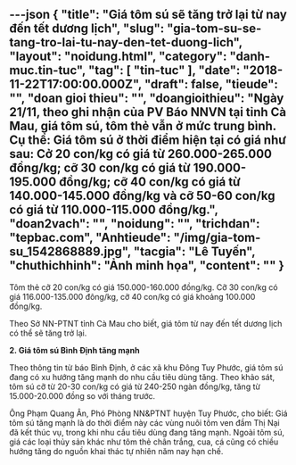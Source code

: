 ---json
{
    "title": "Giá tôm sú sẽ tăng trở lại từ nay đến tết dương lịch",
    "slug": "gia-tom-su-se-tang-tro-lai-tu-nay-den-tet-duong-lich",
    "layout": "noidung.html",
    "category": "danh-muc.tin-tuc",
    "tag": [
        "tin-tuc"
    ],
    "date": "2018-11-22T17:00:00.000Z",
    "draft": false,
    "tieude": "",
    "doan gioi thieu": "",
    "doangioithieu": "Ngày 21/11, theo ghi nhận của PV Báo NNVN tại tỉnh Cà Mau, giá tôm sú, tôm thẻ vẫn ở mức trung bình.  Cụ thể: Giá tôm sú ở thời điểm hiện tại có giá như sau: Cở 20 con/kg có giá từ 260.000-265.000 đồng/kg; cỡ 30 con/kg có giá từ 190.000-195.000 đồng/kg; cỡ 40 con/kg có giá từ 140.000-145.000 đồng/kg và cỡ 50-60 con/kg có giá từ 110.000-115.000 đồng/kg.",
    "doan2vach": "",
    "noidung": "",
    "trichdan": "tepbac.com",
    "Anhtieude": "/img/gia-tom-su_1542868889.jpg",
    "tacgia": "Lê Tuyến",
    "chuthichhinh": "Ảnh minh họa",
    "__content__": ""
}
---
<p>T&ocirc;m thẻ cỡ 20 con/kg c&oacute; gi&aacute; 150.000-160.000 đồng/kg. Cỡ 30 con/kg c&oacute; gi&aacute; 116.000-135.000 đ&ocirc;ng/kg, cỡ 40 con/kg c&oacute; gi&aacute; khoảng 100.000 đồng/kg.</p>

<p>Theo Sở NN-PTNT tỉnh C&agrave; Mau cho biết, gi&aacute; t&ocirc;m từ nay đến tết dương lịch c&oacute; thể sẽ tăng trở lại.</p>

<p><strong>2.&nbsp;Gi&aacute; t&ocirc;m s&uacute; B&igrave;nh Định tăng mạnh</strong></p>

<p>Theo th&ocirc;ng tin từ b&aacute;o B&igrave;nh Định, ở c&aacute;c x&atilde; khu Đ&ocirc;ng Tuy Phước, gi&aacute; t&ocirc;m s&uacute; đang c&oacute; xu hướng tăng mạnh do nhu cầu ti&ecirc;u d&ugrave;ng tăng. Theo khảo s&aacute;t, t&ocirc;m s&uacute; cỡ từ 20-30 con/kg c&oacute; gi&aacute; từ 240-250 ng&agrave;n đồng/kg, tăng từ 15.000-20.000 đồng so với th&aacute;ng trước.</p>

<p>&Ocirc;ng Phạm Quang &Acirc;n, Ph&oacute; Ph&ograve;ng NN&amp;PTNT huyện Tuy Phước, cho biết: Gi&aacute; t&ocirc;m s&uacute; tăng mạnh l&agrave; do thời điểm n&agrave;y c&aacute;c v&ugrave;ng nu&ocirc;i t&ocirc;m ven đầm Thị Nại đ&atilde; kết th&uacute;c vụ, trong khi nhu cầu ti&ecirc;u d&ugrave;ng đang tăng mạnh. Ngo&agrave;i t&ocirc;m s&uacute;, gi&aacute; c&aacute;c loại thủy sản kh&aacute;c như t&ocirc;m thẻ ch&acirc;n trắng, cua, c&aacute; cũng c&oacute; chiều hướng tăng do nguồn khai th&aacute;c tự nhi&ecirc;n năm nay hạn chế.</p>
